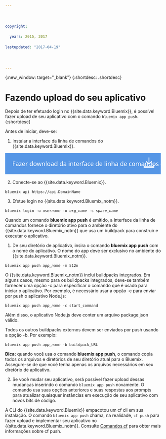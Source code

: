 ```yaml
---



copyright:

  years: 2015, 2017

lastupdated: "2017-04-19"



---
```


{:new_window: target="_blank"}
{:shortdesc: .shortdesc}

# Fazendo upload do seu aplicativo

Depois de ter efetuado login no {{site.data.keyword.Bluemix}}, é possível fazer upload de seu aplicativo com o comando `bluemix app push`.
{:shortdesc}

Antes de iniciar, deve-se:
  1. Instalar a interface da linha de comandos do {{site.data.keyword.Bluemix}}.

  <a class="xref" href="http://clis.ng.bluemix.net/ui/home.html" target="_blank" title="(Abre em uma nova guia ou janela)"><img class="image" src="images/btn_bx_commandline.svg" alt="Fazer download {{site.data.keyword.Bluemix}} da interface da linha de comandos" /> </a>

  2. Conecte-se ao {{site.data.keyword.Bluemix}}.

  <pre class="pre"><code class="hljs">bluemix api https://api.<span class="keyword" data-hd-keyref="DomainName">DomainName</span></code></pre>

  3. Efetue login no {{site.data.keyword.Bluemix_notm}}.

  <pre class="pre"><code class="hljs">bluemix login -u <var class="keyword varname" data-hd-keyref="user_ID">username</var> -o <var class="keyword varname" data-hd-keyref="org_name">org_name</var> -s <var class="keyword varname" data-hd-keyref="space_name">space_name</var></code></pre>

Quando um comando **bluemix app push** é emitido, a interface da linha de comandos fornece o diretório ativo para o ambiente do {{site.data.keyword.Bluemix_notm}} que usa um buildpack para construir e executar o aplicativo.

  1. De seu diretório de aplicativo, insira o comando **bluemix app push** com o nome do aplicativo. O nome do
app deve ser exclusivo no ambiente do {{site.data.keyword.Bluemix_notm}}.

  <pre class="pre"><code class="hljs">bluemix app push <var class="keyword varname" data-hd-keyref="app_name">app_name</var> -m 512m</code></pre>

  O {{site.data.keyword.Bluemix_notm}} inclui buildpacks integrados. Em alguns casos, mesmo para os buildpacks integrados, deve-se também fornecer uma opção -c para especificar o comando que é usado para iniciar o aplicativo. Por exemplo, é necessário usar a opção -c para enviar por push o aplicativo Node.js:

  <pre class="pre"><code class="hljs">bluemix app push <var class="keyword varname" data-hd-keyref="app_name">app_name</var> -c start_command</code></pre>

  Além disso, o aplicativo Node.js deve conter um arquivo package.json válido.

  Todos os outros buildpacks externos devem ser enviados por push usando a opção -b. Por
exemplo:

  <pre class="pre"><code class="hljs">bluemix app push <var class="keyword varname" data-hd-keyref="app_name">app_name</var> -b buildpack_URL</code></pre>

  **Dica:** quando você usa o comando **bluemix app push**, o comando copia todos os arquivos e diretórios de seu diretório atual para o Bluemix. Assegure-se
de que você tenha apenas os arquivos necessários em seu diretório de aplicativo.


  2. Se você mudar seu aplicativo, será possível fazer upload dessas mudanças inserindo o comando `bluemix app push` novamente. O comando usa suas opções anteriores e suas respostas aos prompts para atualizar quaisquer instâncias em execução de seu aplicativo com novos bits de código.

A CLI do {{site.data.keyword.Bluemix}} empacotou um cf cli em sua instalação. O comando `bluemix app push` chama, na realidade, `cf push` para fazer upload e implementar seu aplicativo no {{site.data.keyword.Bluemix_notm}}. Consulte [Comandos cf](/docs/cli/reference/cfcommands/index.html) para obter mais informações sobre cf push. 

